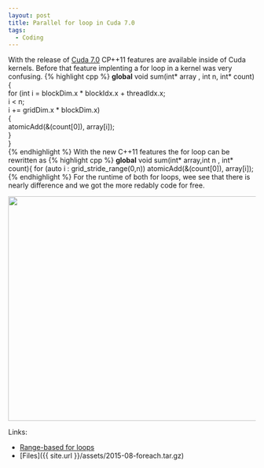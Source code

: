```yaml
---
layout: post
title: Parallel for loop in Cuda 7.0
tags:
  - Coding
---
```

With the release of <a href="http://devblogs.nvidia.com/parallelforall/cuda-7-release-candidate-feature-overview/"> Cuda 7.0</a> CP++11 features are available inside of Cuda kernels. Before that feature implenting a for loop in a kernel was very confusing.
{% highlight cpp %}
__global__ void sum(int* array , int n, int* count){ \
 for (int i = blockDim.x * blockIdx.x + threadIdx.x;\
         i < n;\
         i += gridDim.x * blockDim.x)\
    {\
        atomicAdd(&(count[0]), array[i]);\
    }\
}\
{% endhighlight %} 
With the new C++11 features the for loop can be rewritten as
{% highlight cpp %}
__global__ void sum(int* array,int n , int* count){
for (auto i : grid_stride_range(0,n))
        atomicAdd(&(count[0]), array[i]);
{% endhighlight %}
For the runtime of both for loops, wee see that there is nearly difference and we got the more redably code for free.<p>
<div align="center">
<img src="{{ site.url }}/assets/2015-09-1-runtime-cuda.png"style="width:604px;height:456px;">
</div>

Links:
<ul>
	<li><a href="https://github.com/harrism/cpp11-range">Range-based for loops</a></li>
	<li>[Files]({{ site.url }}/assets/2015-08-foreach.tar.gz)</li>
</ul>
